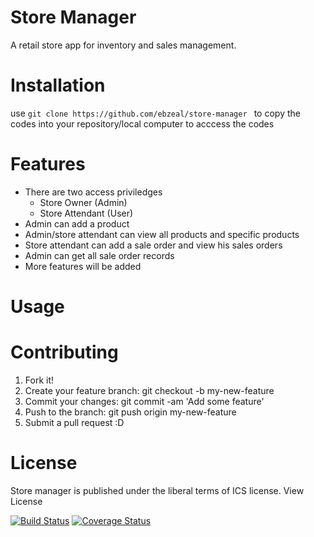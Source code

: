 # Store Manager
A retail store app for inventory and sales management. 

# Installation
 use ```git clone https://github.com/ebzeal/store-manager ``` to copy the codes into your repository/local computer to acccess the codes

# Features
* There are two access priviledges 
  - Store Owner (Admin)
  - Store Attendant (User)
* Admin can add a product
* Admin/store attendant can view all products and specific products
* Store attendant can add a sale order and view his sales orders
* Admin can get all sale order records
* More features will be added

# Usage


# Contributing
1. Fork it!
2. Create your feature branch: git checkout -b my-new-feature
3. Commit your changes: git commit -am 'Add some feature'
4. Push to the branch: git push origin my-new-feature
5. Submit a pull request :D

# License
Store manager is published under the liberal terms of ICS license. View License

[![Build Status](https://travis-ci.com/ebzeal/store-manager.svg?branch=develop)](https://travis-ci.com/ebzeal/store-manager)
[![Coverage Status](https://coveralls.io/repos/github/ebzeal/store-manager/badge.svg?branch=develop)](https://coveralls.io/github/ebzeal/store-manager?branch=develop)
